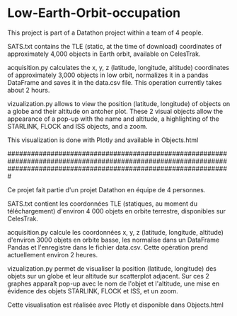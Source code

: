 # Low-Earth-Orbit-occupation

This project is part of a Datathon project within a team of 4 people.

SATS.txt contains the TLE (static, at the time of download) coordinates of approximately 4,000 objects in Earth orbit, available on CelesTrak.

acquisition.py calculates the x, y, z (latitude, longitude, altitude) coordinates of approximately 3,000 objects in low orbit, normalizes it in a pandas DataFrame and saves it in the data.csv file. This operation currently takes about 2 hours.

vizualization.py allows to view the position (latitude, longitude) of objects on a globe and their altitude on antoher plot. These 2 visual objects allow the appearance of a pop-up with the name and altitude, a highlighting of the STARLINK, FLOCK and ISS objects, and a zoom.

This visualization is done with Plotly and available in Objects.html

#########################################################################################################################################################################

Ce projet fait partie d'un projet Datathon en équipe de 4 personnes.

SATS.txt contient les coordonnées TLE (statiques, au moment du téléchargement) d'environ 4 000 objets en orbite terrestre, disponibles sur CelesTrak.

acquisition.py calcule les coordonnées x, y, z (latitude, longitude, altitude) d'environ 3000 objets en orbite basse, les normalise dans un DataFrame Pandas et l'enregistre dans le fichier data.csv. Cette opération prend actuellement environ 2 heures.

vizualization.py permet de visualiser la position (latitude, longitude) des objets sur un globe et leur altitude sur scatterplot adjacent. Sur ces 2 graphes apparaît pop-up avec le nom de l'objet et l'altitude, une mise en évidence des objets STARLINK, FLOCK et ISS, et un zoom.

Cette visualisation est réalisée avec Plotly et disponible dans Objects.html 
